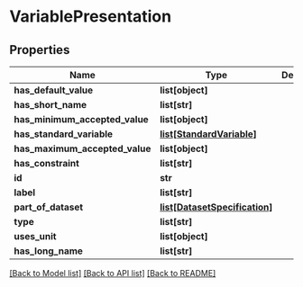 # VariablePresentation

## Properties
Name | Type | Description | Notes
------------ | ------------- | ------------- | -------------
**has_default_value** | **list[object]** |  | [optional] 
**has_short_name** | **list[str]** |  | [optional] 
**has_minimum_accepted_value** | **list[object]** |  | [optional] 
**has_standard_variable** | [**list[StandardVariable]**](StandardVariable.md) |  | [optional] 
**has_maximum_accepted_value** | **list[object]** |  | [optional] 
**has_constraint** | **list[str]** |  | [optional] 
**id** | **str** |  | [optional] 
**label** | **list[str]** |  | [optional] 
**part_of_dataset** | [**list[DatasetSpecification]**](DatasetSpecification.md) |  | [optional] 
**type** | **list[str]** |  | [optional] 
**uses_unit** | **list[object]** |  | [optional] 
**has_long_name** | **list[str]** |  | [optional] 

[[Back to Model list]](../README.md#documentation-for-models) [[Back to API list]](../README.md#documentation-for-api-endpoints) [[Back to README]](../README.md)


